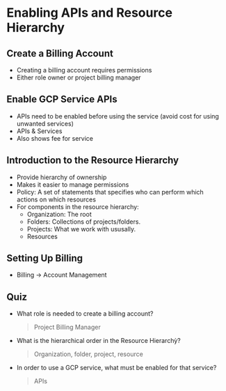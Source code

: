 # Enabling APIs and Resource Hierarchy

## Create a Billing Account

* Creating a billing account requires permissions
* Either role owner or project billing manager

## Enable GCP Service APIs

* APIs need to be enabled before using the service (avoid cost for using unwanted services)
* APIs & Services
* Also shows fee for service

## Introduction to the Resource Hierarchy

* Provide hierarchy of ownership
* Makes it easier to manage permissions
* Policy: A set of statements that specifies who can perform which actions on which resources
* For components in the resource hierarchy:
    * Organization: The root
    * Folders: Collections of projects/folders.
    * Projects: What we work with ususally.
    * Resources

## Setting Up Billing

* Billing -> Account Management

## Quiz

* What role is needed to create a billing account?

    > Project Billing Manager

* What is the hierarchical order in the Resource Hierarchỳ?

    > Organization, folder, project, resource

* In order to use a GCP service, what must be enabled for that service?

    > APIs
